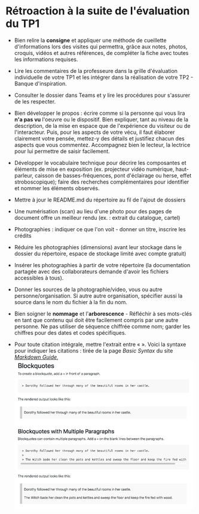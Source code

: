 # Rétroaction à la suite de l'évaluation du TP1

- Bien relire la **consigne** et appliquer une méthode de cueillette d'informations lors des visites qui permettra, grâce aux notes, photos, croquis, vidéos et autres références, de compléter la fiche avec toutes les informations requises.  

- Lire les commentaires de la professeure dans la grille d'évaluation individuelle de votre TP1 et les intégrer dans la réalisation de votre TP2 - Banque d'inspiration.

- Consulter le dossier dans Teams et y lire les procédures pour s'assurer de les respecter.

- Bien développer le propos : écrire comme si la personne qui vous lira **n'a pas vu** l'oeuvre ou le dispositif. Bien expliquer, tant au niveau de la description, de la mise en espace que de l'expérience du visiteur ou de l'interacteur. Puis, pour les aspects de votre vécu, il faut élaborer clairement votre pensée, mettez-y des détails et justifiez chacun des aspects que vous commentez. Accompagnez bien le lecteur, la lectrice pour lui permettre de saisir facilement.
- Développer le vocabulaire technique pour décrire les composantes et éléments de mise en exposition (ex. projecteur vidéo numérique, haut-parleur, caisson de basses-fréquences, pont d'éclairage ou herse, effet stroboscopique); faire des recherches complémentaires pour identifier et nommer les éléments observés.

- Mettre à jour le README.md du répertoire au fil de l'ajout de dossiers
- Une numérisation (scan) au lieu d'une photo pour des pages de document offre un meilleur rendu (ex. : extrait du catalogue, cartel)
- Photographies : indiquer ce que l'on voit - donner un titre, inscrire les crédits
- Réduire les photographies (dimensions) avant leur stockage dans le dossier du répertoire, espace de stockage limité avec compte gratuit)
- Insérer les photographies à partir de votre répertoire (la documentation partagée avec des collaborateurs demande d'avoir les fichiers accessibles à tous).
- Donner les sources de la photographie/video, vous ou autre personne/organisation.   Si autre autre organisation, spécifier aussi la source dans le nom du fichier à la fin du nom.

- Bien soigner le **nommage** et l'**arborescence**  - Réfléchir à ses mots-clés en tant que contenu qui doit être facilement compris par une autre personne. Ne pas utiliser de séquence chiffrée comme nom; garder les chiffres pour des dates et codes spécifiques. 

- Pour toute citation intégrale, mettre l'extrait entre « ». Voici la syntaxe pour indiquer les citations : tirée de la page *Basic Syntax* du site [*Markdown Guide*](https://www.markdownguide.org/basic-syntax/), 
 ![quote](/consignes/markdown_syntax_quote.png)

